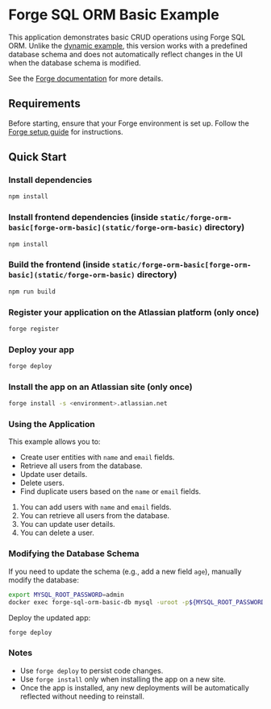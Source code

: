 # Forge SQL ORM Basic Example

This application demonstrates basic CRUD operations using Forge SQL ORM. Unlike the [dynamic example](../forge-sql-orm-example), this version works with a predefined database schema and does not automatically reflect changes in the UI when the database schema is modified.

See the [Forge documentation](https://developer.atlassian.com/platform/forge/) for more details.

## Requirements

Before starting, ensure that your Forge environment is set up. Follow the [Forge setup guide](https://developer.atlassian.com/platform/forge/set-up-forge/) for instructions.

## Quick Start

### Install dependencies

```sh
npm install
```

### Install frontend dependencies (inside `static/forge-orm-basic[forge-orm-basic](static/forge-orm-basic)` directory)

```sh
npm install
```

### Build the frontend (inside `static/forge-orm-basic[forge-orm-basic](static/forge-orm-basic)` directory)

```sh
npm run build
```

### Register your application on the Atlassian platform (only once)

```sh
forge register
```

### Deploy your app

```sh
forge deploy
```

### Install the app on an Atlassian site (only once)

```sh
forge install -s <environment>.atlassian.net
```

### Using the Application

This example allows you to:

- Create user entities with `name` and `email` fields.
- Retrieve all users from the database.
- Update user details.
- Delete users.
- Find duplicate users based on the `name` or `email` fields.

1. You can add users with `name` and `email` fields.
2. You can retrieve all users from the database.
3. You can update user details.
4. You can delete a user.

### Modifying the Database Schema

If you need to update the schema (e.g., add a new field `age`), manually modify the database:

```sh
export MYSQL_ROOT_PASSWORD=admin
docker exec forge-sql-orm-basic-db mysql -uroot -p${MYSQL_ROOT_PASSWORD} -e "use forgesqlorm; ALTER TABLE users ADD age INT;"
```

Deploy the updated app:

```sh
forge deploy
```

### Notes

- Use `forge deploy` to persist code changes.
- Use `forge install` only when installing the app on a new site.
- Once the app is installed, any new deployments will be automatically reflected without needing to reinstall.
